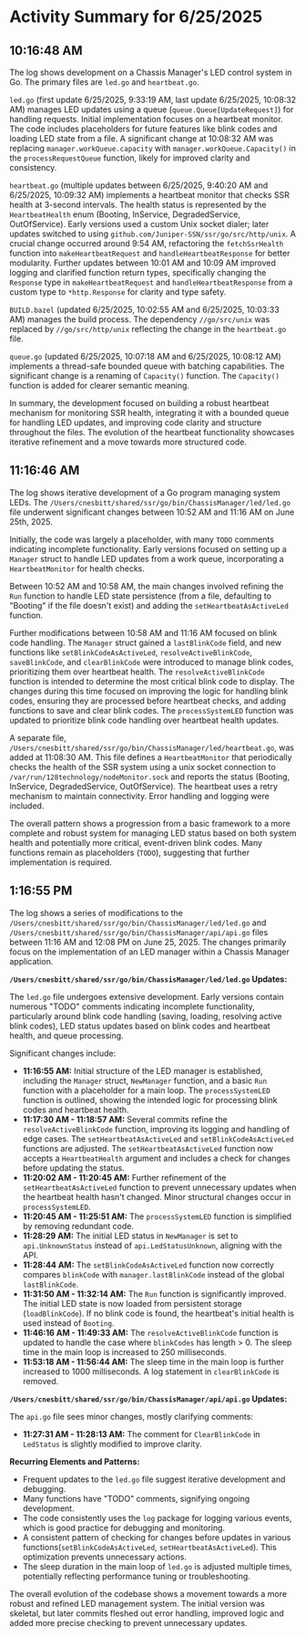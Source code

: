 # Activity Summary for 6/25/2025

## 10:16:48 AM
The log shows development on a Chassis Manager's LED control system in Go.  The primary files are `led.go` and `heartbeat.go`.

`led.go` (first update 6/25/2025, 9:33:19 AM, last update 6/25/2025, 10:08:32 AM) manages LED updates using a queue (`queue.Queue[UpdateRequest]`) for handling requests.  Initial implementation focuses on a heartbeat monitor.  The code includes placeholders for future features like blink codes and loading LED state from a file.  A significant change at 10:08:32 AM was replacing `manager.workQueue.capacity` with `manager.workQueue.Capacity()` in the `processRequestQueue` function, likely for improved clarity and consistency.

`heartbeat.go` (multiple updates between 6/25/2025, 9:40:20 AM and 6/25/2025, 10:09:32 AM) implements a heartbeat monitor that checks SSR health at 3-second intervals.  The health status is represented by the `HeartbeatHealth` enum (Booting, InService, DegradedService, OutOfService).  Early versions used a custom Unix socket dialer; later updates switched to using `github.com/Juniper-SSN/ssr/go/src/http/unix`.  A crucial change occurred around 9:54 AM, refactoring the `fetchSsrHealth` function into `makeHeartbeatRequest` and `handleHeartbeatResponse` for better modularity. Further updates between 10:01 AM and 10:09 AM improved logging and clarified function return types, specifically changing the `Response` type in `makeHeartbeatRequest` and `handleHeartbeatResponse` from a custom type to `*http.Response` for clarity and type safety.

`BUILD.bazel` (updated 6/25/2025, 10:02:55 AM and 6/25/2025, 10:03:33 AM) manages the build process. The dependency `//go/src/unix`  was replaced by `//go/src/http/unix` reflecting the change in the `heartbeat.go` file.

`queue.go` (updated 6/25/2025, 10:07:18 AM and 6/25/2025, 10:08:12 AM) implements a thread-safe bounded queue with batching capabilities.  The significant change is a renaming of `Capacity()` function. The  `Capacity()` function is added for clearer semantic meaning.

In summary, the development focused on building a robust heartbeat mechanism for monitoring SSR health, integrating it with a bounded queue for handling LED updates, and improving code clarity and structure throughout the files.  The evolution of the heartbeat functionality showcases iterative refinement and a move towards more structured code.


## 11:16:46 AM
The log shows iterative development of a Go program managing system LEDs.  The `/Users/cnesbitt/shared/ssr/go/bin/ChassisManager/led/led.go` file underwent significant changes between 10:52 AM and 11:16 AM on June 25th, 2025.

Initially, the code was largely a placeholder, with many `TODO` comments indicating incomplete functionality.  Early versions focused on setting up a `Manager` struct to handle LED updates from a work queue, incorporating a `HeartbeatMonitor` for health checks.

Between 10:52 AM and 10:58 AM, the main changes involved refining the `Run` function to handle LED state persistence (from a file, defaulting to "Booting" if the file doesn't exist) and adding the `setHeartbeatAsActiveLed` function.

Further modifications between 10:58 AM and 11:16 AM focused on blink code handling.  The `Manager` struct gained a `lastBlinkCode` field, and new functions like `setBlinkCodeAsActiveLed`, `resolveActiveBlinkCode`, `saveBlinkCode`, and `clearBlinkCode` were introduced to manage blink codes, prioritizing them over heartbeat health.  The `resolveActiveBlinkCode` function is intended to determine the most critical blink code to display. The changes during this time focused on improving the logic for handling blink codes, ensuring they are processed before heartbeat checks, and adding functions to save and clear blink codes. The `processSystemLED` function was updated to prioritize blink code handling over heartbeat health updates.

A separate file, `/Users/cnesbitt/shared/ssr/go/bin/ChassisManager/led/heartbeat.go`, was added at 11:08:30 AM. This file defines a `HeartbeatMonitor` that periodically checks the health of the SSR system using a unix socket connection to `/var/run/128technology/nodeMonitor.sock` and reports the status (Booting, InService, DegradedService, OutOfService). The heartbeat uses a retry mechanism to maintain connectivity.  Error handling and logging were included.

The overall pattern shows a progression from a basic framework to a more complete and robust system for managing LED status based on both system health and potentially more critical, event-driven blink codes.  Many functions remain as placeholders (`TODO`), suggesting that further implementation is required.


## 1:16:55 PM
The log shows a series of modifications to the `/Users/cnesbitt/shared/ssr/go/bin/ChassisManager/led/led.go` and `/Users/cnesbitt/shared/ssr/go/bin/ChassisManager/api/api.go` files between 11:16 AM and 12:08 PM on June 25, 2025.  The changes primarily focus on the implementation of an LED manager within a Chassis Manager application.


**`/Users/cnesbitt/shared/ssr/go/bin/ChassisManager/led/led.go` Updates:**

The `led.go` file undergoes extensive development.  Early versions contain numerous "TODO" comments indicating incomplete functionality, particularly around blink code handling (saving, loading, resolving active blink codes), LED status updates based on blink codes and heartbeat health, and queue processing.

Significant changes include:

* **11:16:55 AM:** Initial structure of the LED manager is established, including the `Manager` struct, `NewManager` function, and a basic `Run` function with a placeholder for a main loop.  The `processSystemLED` function is outlined, showing the intended logic for processing blink codes and heartbeat health.
* **11:17:30 AM - 11:18:57 AM:** Several commits refine the `resolveActiveBlinkCode` function, improving its logging and handling of edge cases.  The `setHeartbeatAsActiveLed` and `setBlinkCodeAsActiveLed` functions are adjusted. The `setHeartbeatAsActiveLed` function now accepts a `HeartbeatHealth` argument and includes a check for changes before updating the status.
* **11:20:02 AM - 11:20:45 AM:**  Further refinement of the `setHeartbeatAsActiveLed` function to prevent unnecessary updates when the heartbeat health hasn't changed.  Minor structural changes occur in `processSystemLED`.
* **11:20:45 AM - 11:25:51 AM:**  The `processSystemLED` function is simplified by removing redundant code.
* **11:28:29 AM:** The initial LED status in `NewManager` is set to `api.UnknownStatus` instead of `api.LedStatusUnknown`, aligning with the API.
* **11:28:44 AM:** The `setBlinkCodeAsActiveLed` function now correctly compares `blinkCode` with `manager.lastBlinkCode` instead of the global `lastBlinkCode`.
* **11:31:50 AM - 11:32:14 AM:** The `Run` function is significantly improved. The initial LED state is now loaded from persistent storage (`loadBlinkCode`). If no blink code is found, the heartbeat's initial health is used instead of `Booting`.
* **11:46:16 AM - 11:49:33 AM:** The `resolveActiveBlinkCode` function is updated to handle the case where `blinkCodes` has length > 0. The sleep time in the main loop is increased to 250 milliseconds.
* **11:53:18 AM - 11:56:44 AM:** The sleep time in the main loop is further increased to 1000 milliseconds. A log statement in `clearBlinkCode` is removed.


**`/Users/cnesbitt/shared/ssr/go/bin/ChassisManager/api/api.go` Updates:**

The `api.go` file sees minor changes, mostly clarifying comments:

* **11:27:31 AM - 11:28:13 AM:** The comment for `ClearBlinkCode` in `LedStatus` is slightly modified to improve clarity.


**Recurring Elements and Patterns:**

* Frequent updates to the `led.go` file suggest iterative development and debugging.
* Many functions have "TODO" comments, signifying ongoing development.
*  The code consistently uses the `log` package for logging various events, which is good practice for debugging and monitoring.
* A consistent pattern of checking for changes before updates in various functions(`setBlinkCodeAsActiveLed`, `setHeartbeatAsActiveLed`). This optimization prevents unnecessary actions.
* The sleep duration in the main loop of `led.go` is adjusted multiple times, potentially reflecting performance tuning or troubleshooting.


The overall evolution of the codebase shows a movement towards a more robust and refined LED management system.  The initial version was skeletal, but later commits fleshed out error handling, improved logic and added more precise checking to prevent unnecessary updates.
